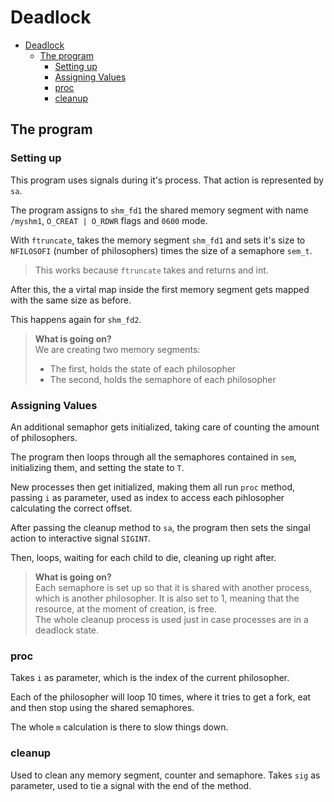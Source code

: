 # Deadlock

- [Deadlock](#deadlock)
  - [The program](#the-program)
    - [Setting up](#setting-up)
    - [Assigning Values](#assigning-values)
    - [proc](#proc)
    - [cleanup](#cleanup)

## The program

### Setting up

This program uses signals during it's process. That action is represented by `sa`.

The program assigns to `shm_fd1` the shared memory segment with name `/myshm1`, `O_CREAT | O_RDWR` flags and `0600` mode.

With `ftruncate`, takes the memory segment `shm_fd1` and sets it's size to `NFILOSOFI` (number of philosophers) times the size of a semaphore `sem_t`.

>This works because `ftruncate` takes and returns and int.

After this, the a virtal map inside the first memory segment gets mapped with the same size as before.

This happens again for `shm_fd2`.

> **What is going on?**  
> We are creating two memory segments:
>
> - The first, holds the state of each philosopher
> - The second, holds the semaphore of each philosopher

### Assigning Values

An additional semaphor gets initialized, taking care of counting the amount of philosophers.

The program then loops through all the semaphores contained in `sem`, initializing them, and setting the state to `T`.

New processes then get initialized, making them all run `proc` method, passing `i` as parameter, used as index to access each pihlosopher calculating the correct offset.

After passing the cleanup method to `sa`, the program then sets the singal action to interactive signal `SIGINT`.

Then, loops, waiting for each child to die, cleaning up right after.

> **What is going on?**  
> Each semaphore is set up so that it is shared with another process, which is another philosopher. It is also set to 1, meaning that the resource, at the moment of creation, is free.  
> The whole cleanup process is used just in case processes are in a deadlock state.

### proc

Takes `i` as parameter, which is the index of the current philosopher.

Each of the philosopher will loop 10 times, where it tries to get a fork, eat and then stop using the shared semaphores.

The whole `m` calculation is there to slow things down.

### cleanup

Used to clean any memory segment, counter and semaphore. Takes `sig` as parameter, used to tie a signal with the end of the method.